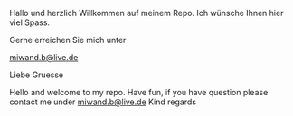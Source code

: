 Hallo und herzlich Willkommen auf meinem Repo.
Ich wünsche Ihnen hier viel Spass.

Gerne erreichen Sie mich unter 

miwand.b@live.de

Liebe Gruesse 


Hello and welcome to my repo. 
Have fun, if you have question please contact me 
under miwand.b@live.de
Kind regards
